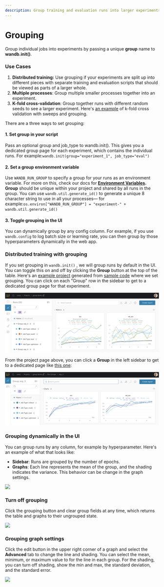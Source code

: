 ```yaml
---
description: Group training and evaluation runs into larger experiments
---
```


# Grouping

Group individual jobs into experiments by passing a unique **group** name to **wandb.init\(\)**.

### **Use Cases**

1. **Distributed training:** Use grouping if your experiments are split up into different pieces with separate training and evaluation scripts that should be viewed as parts of a larger whole.
2. **Multiple processes**: Group multiple smaller processes together into an experiment.
3. **K-fold cross-validation**: Group together runs with different random seeds to see a larger experiment. Here's [an example](https://github.com/wandb/examples/tree/master/examples/wandb-sweeps/sweeps-cross-validation) of k-fold cross validation with sweeps and grouping.

There are a three ways to set grouping:

#### **1. Set group in your script**

Pass an optional group and job\_type to wandb.init\(\). This gives you a dedicated group page for each experiment, which contains the individual runs. For example:`wandb.init(group="experiment_1", job_type="eval")`

#### **2. Set a group environment variable**

Use `WANDB_RUN_GROUP` to specify a group for your runs as an environment variable. For more on this, check our docs for [**Environment Variables**](environment-variables.md)**. Group** should be unique within your project and shared by all runs in the group.  You can use `wandb.util.generate_id()` to generate a unique 8 character string to use in all your processes— for example:`os.environ["WANDB_RUN_GROUP"] = "experiment-" + wandb.util.generate_id()`

#### **3. Toggle grouping in the UI**

You can dynamically group by any config column. For example, if you use `wandb.config` to log batch size or learning rate, you can then group by those hyperparameters dynamically in the web app. 

### Distributed training with grouping

If you set grouping in `wandb.init()` , we will group runs by default in the UI. You can toggle this on and off by clicking the **Group** button at the top of the table. Here's an [example project](https://wandb.ai/carey/group-demo?workspace=user-carey) generated from [sample code](http://wandb.me/grouping) where we set grouping. You can click on each "Group" row in the sidebar to get to a dedicated group page for that experiment.

![](../.gitbook/assets/image%20%2850%29.png)

From the project page above, you can click a **Group** in the left sidebar to get to a dedicated page like [this one](https://wandb.ai/carey/group-demo/groups/exp_5?workspace=user-carey):

![](../.gitbook/assets/image%20%2851%29.png)

### Grouping dynamically in the UI

You can group runs by any column, for example by hyperparameter. Here's an example of what that looks like:

* **Sidebar**: Runs are grouped by the number of epochs.
* **Graphs**: Each line represents the mean of the group, and the shading indicates the variance. This behavior can be change in the graph settings.

![](../.gitbook/assets/demo-grouping.png)

### Turn off grouping

Click the grouping button and clear group fields at any time, which returns the table and graphs to their ungrouped state.

![](../.gitbook/assets/demo-no-grouping.png)

### Grouping graph settings

Click the edit button in the upper right corner of a graph and select the **Advanced** tab to change the line and shading. You can select the mean, minimum, or maximum value to for the line in each group. For the shading, you can turn off shading, show the min and max, the standard deviation, and the standard error.

![](../.gitbook/assets/demo-grouping-options-for-line-plots.gif)



